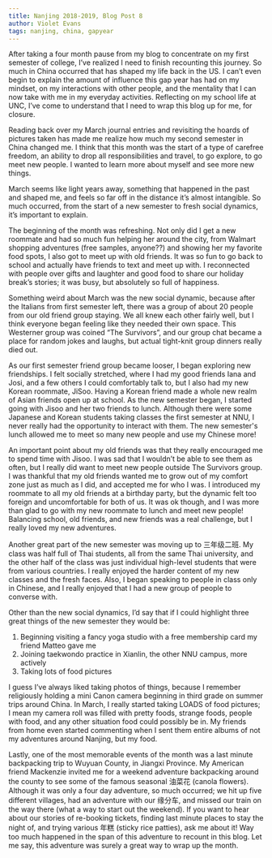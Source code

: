 ```yaml
---
title: Nanjing 2018-2019, Blog Post 8
author: Violet Evans
tags: nanjing, china, gapyear
---
```

After taking a four month pause from my blog to concentrate on my first semester of college, I’ve realized I need to finish recounting this journey. So much in China occurred that has shaped my life back in the US. I can’t even begin to explain the amount of influence this gap year has had on my mindset, on my interactions with other people, and the mentality that I can now take with me in my everyday activities. Reflecting on my school life at UNC, I’ve come to understand that I need to wrap this blog up for me, for closure.

Reading back over my March journal entries and revisiting the hoards of pictures taken has made me realize how much my second semester in China changed me. I think that this month was the start of a type of carefree freedom, an ability to drop all responsibilities and travel, to go explore, to go meet new people. I wanted to learn more about myself and see more new things.

March seems like light years away, something that happened in the past and shaped me, and feels so far off in the distance it’s almost intangible. So much occurred, from the start of a new semester to fresh social dynamics, it’s important to explain.

The beginning of the month was refreshing. Not only did I get a new roommate and had so much fun helping her around the city, from Walmart shopping adventures (free samples, anyone??) and showing her my favorite food spots, I also got to meet up with old friends. It was so fun to go back to school and actually have friends to text and meet up with. I reconnected with people over gifts and laughter and good food to share our holiday break’s stories; it was busy, but absolutely so full of happiness.

Something weird about March was the new social dynamic, because after the Italians from first semester left, there was a group of about 20 people from our old friend group staying. We all knew each other fairly well, but I think everyone began feeling like they needed their own space. This Westerner group was coined “The Survivors”, and our group chat became a place for random jokes and laughs, but actual tight-knit group dinners really died out. 

As our first semester friend group became looser, I began exploring new friendships. I felt socially stretched, where I had my good friends Iana and Josi, and a few others I could comfortably talk to, but I also had my new Korean roommate, JiSoo. Having a Korean friend made a whole new realm of Asian friends open up at school. As the new semester began, I started going with Jisoo and her two friends to lunch. Although there were some Japanese and Korean students taking classes the first semester at NNU, I never really had the opportunity to interact with them. The new semester's lunch allowed me to meet so many new people and use my Chinese more!

An important point about my old friends was that they really encouraged me to spend time with Jisoo. I was sad that I wouldn’t be able to see them as often, but I really did want to meet new people outside The Survivors group. I was thankful that my old friends wanted me to grow out of my comfort zone just as much as I did, and accepted me for who I was. I introduced my roommate to all my old friends at a birthday party, but the dynamic felt too foreign and uncomfortable for both of us. It was ok though, and I was more than glad to go with my new roommate to lunch and meet new people! Balancing school, old friends, and new friends was a real challenge, but I really loved my new adventures.

Another great part of the new semester was moving up to 三年级二班. My class was half full of Thai students, all from the same Thai university, and the other half of the class was just individual high-level students that were from various countries. I really enjoyed the harder content of my new classes and the fresh faces. Also, I began speaking to people in class only in Chinese, and I really enjoyed that I had a new group of people to converse with. 

Other than the new social dynamics, I’d say that if I could highlight three great things of the new semester they would be:
1) Beginning visiting a fancy yoga studio with a free membership card my friend Matteo gave me
2) Joining taekwondo practice in Xianlin, the other NNU campus, more actively
3) Taking lots of food pictures

I guess I’ve always liked taking photos of things, because I remember religiously holding a mini Canon camera beginning in third grade on summer trips around China. In March, I really started taking LOADS of food pictures; I mean my camera roll was filled with pretty foods, strange foods, people with food, and any other situation food could possibly be in. My friends from home even started commenting when I sent them entire albums of not my adventures around Nanjing, but my food.

Lastly, one of the most memorable events of the month was a last minute backpacking trip to Wuyuan County, in Jiangxi Province. My American friend Mackenzie invited me for a weekend adventure backpacking around the county to see some of the famous seasonal 油菜花 (canola flowers). Although it was only a four day adventure, so much occurred; we hit up five different villages, had an adventure with our 缘分车, and missed our train on the way there (what a way to start out the weekend). If you want to hear about our stories of re-booking tickets, finding last minute places to stay the night of, and trying various 年糕 (sticky rice patties), ask me about it! Way too much happened in the span of this adventure to recount in this blog. Let me say, this adventure was surely a great way to wrap up the month.